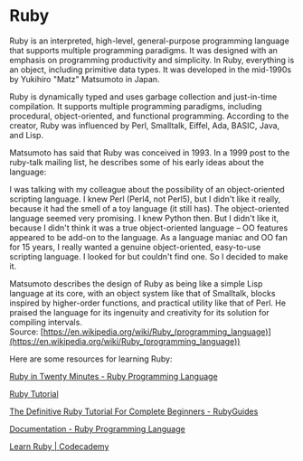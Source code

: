 
Ruby
====


Ruby is an interpreted, high-level, general-purpose programming language that supports multiple programming paradigms. It was designed with an emphasis on programming productivity and simplicity. In Ruby, everything is an object, including primitive data types. It was developed in the mid-1990s by Yukihiro "Matz" Matsumoto in Japan.

Ruby is dynamically typed and uses garbage collection and just-in-time compilation. It supports multiple programming paradigms, including procedural, object-oriented, and functional programming. According to the creator, Ruby was influenced by Perl, Smalltalk, Eiffel, Ada, BASIC, Java, and Lisp.

Matsumoto has said that Ruby was conceived in 1993. In a 1999 post to the ruby-talk mailing list, he describes some of his early ideas about the language:

I was talking with my colleague about the possibility of an object-oriented scripting language. I knew Perl (Perl4, not Perl5), but I didn't like it really, because it had the smell of a toy language (it still has). The object-oriented language seemed very promising. I knew Python then. But I didn't like it, because I didn't think it was a true object-oriented language –  OO features appeared to be add-on to the language. As a language maniac and OO fan for 15 years, I really wanted a genuine object-oriented, easy-to-use scripting language. I looked for but couldn't find one. So I decided to make it.

Matsumoto describes the design of Ruby as being like a simple Lisp language at its core, with an object system like that of Smalltalk, blocks inspired by higher-order functions, and practical utility like that of Perl. He praised the language for its ingenuity and creativity for its solution for compiling intervals.  
Source: [https://en.wikipedia.org/wiki/Ruby_(programming_language)](https://en.wikipedia.org/wiki/Ruby_(programming_language))

Here are some resources for learning Ruby:

[Ruby in Twenty Minutes - Ruby Programming Language](https://www.ruby-lang.org/en/documentation/quickstart/)

[Ruby Tutorial](https://www.tutorialspoint.com/ruby/index.htm)

[The Definitive Ruby Tutorial For Complete Beginners - RubyGuides](https://www.rubyguides.com/ruby-tutorial/)

[Documentation - Ruby Programming Language](https://www.ruby-lang.org/en/documentation/)

[Learn Ruby | Codecademy](https://www.codecademy.com/learn/learn-ruby)